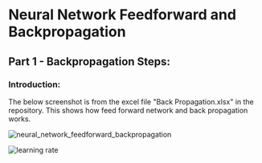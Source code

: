 # Neural Network Feedforward and Backpropagation

## Part 1 - Backpropagation Steps:

### Introduction:



The below screenshot is from the excel file "Back Propagation.xlsx" in the repository.
This shows how feed forward network and back propagation works.

![neural_network_feedforward_backpropagation](https://user-images.githubusercontent.com/65554220/119373201-cb4fe980-bcd5-11eb-82a4-01ef1e6cc6d0.JPG)

![learning rate](https://user-images.githubusercontent.com/65554220/119374486-41a11b80-bcd7-11eb-841d-f736e663c658.JPG)
